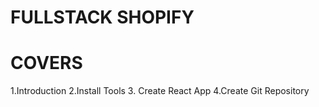 # FULLSTACK SHOPIFY

# COVERS

1.Introduction
2.Install Tools 3. Create React App
4.Create Git Repository
